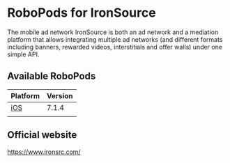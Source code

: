 # RoboPods for IronSource

The mobile ad network IronSource is both an ad network and a mediation platform that allows integrating multiple ad networks (and different formats including banners, rewarded videos, interstitials and offer walls) under one simple API.


## Available RoboPods

| Platform            | Version   |
|---------------------|-----------|
| [iOS](ios/)         | 7.1.4     |
|                     |           |

## Official website

https://www.ironsrc.com/
